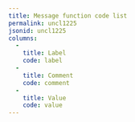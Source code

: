 ```yaml
---
title: Message function code list
permalink: uncl1225
jsonid: uncl1225
columns:
  - 
    title: Label
    code: label
  - 
    title: Comment
    code: comment
  - 
    title: Value
    code: value
---
```

